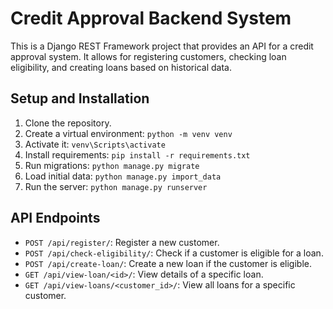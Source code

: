 # Credit Approval Backend System

This is a Django REST Framework project that provides an API for a credit approval system. It allows for registering customers, checking loan eligibility, and creating loans based on historical data.

## Setup and Installation

1. Clone the repository.
2. Create a virtual environment: `python -m venv venv`
3. Activate it: `venv\Scripts\activate`
4. Install requirements: `pip install -r requirements.txt`
5. Run migrations: `python manage.py migrate`
6. Load initial data: `python manage.py import_data`
7. Run the server: `python manage.py runserver`

## API Endpoints

* `POST /api/register/`: Register a new customer.
* `POST /api/check-eligibility/`: Check if a customer is eligible for a loan.
* `POST /api/create-loan/`: Create a new loan if the customer is eligible.
* `GET /api/view-loan/<id>/`: View details of a specific loan.
* `GET /api/view-loans/<customer_id>/`: View all loans for a specific customer.